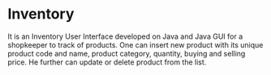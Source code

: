 # Inventory
It is an Inventory User Interface developed on Java and Java GUI for a shopkeeper to track of products. One can insert new product with its unique product code and name, product category, quantity, buying and selling price. He further can update or delete product from the list.
